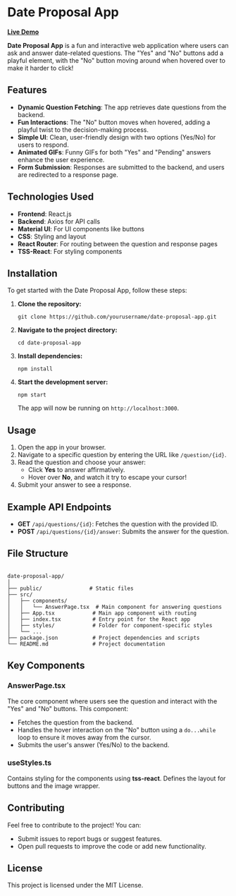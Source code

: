 <!DOCTYPE html>
<html lang="en">
<head>
  <meta charset="UTF-8">
  <meta name="viewport" content="width=device-width, initial-scale=1.0">
  <title>Date Proposal App</title>
</head>
<body>

<h1>Date Proposal App</h1>

<p><strong><a href="https://date-proposals-ke1i.vercel.app/">Live Demo</a></strong></p>

<p><strong>Date Proposal App</strong> is a fun and interactive web application where users can ask and answer date-related questions. The "Yes" and "No" buttons add a playful element, with the "No" button moving around when hovered over to make it harder to click!</p>

<h2>Features</h2>
<ul>
  <li><strong>Dynamic Question Fetching</strong>: The app retrieves date questions from the backend.</li>
  <li><strong>Fun Interactions</strong>: The "No" button moves when hovered, adding a playful twist to the decision-making process.</li>
  <li><strong>Simple UI</strong>: Clean, user-friendly design with two options (Yes/No) for users to respond.</li>
  <li><strong>Animated GIFs</strong>: Funny GIFs for both "Yes" and "Pending" answers enhance the user experience.</li>
  <li><strong>Form Submission</strong>: Responses are submitted to the backend, and users are redirected to a response page.</li>
</ul>

<h2>Technologies Used</h2>
<ul>
  <li><strong>Frontend</strong>: React.js</li>
  <li><strong>Backend</strong>: Axios for API calls</li>
  <li><strong>Material UI</strong>: For UI components like buttons</li>
  <li><strong>CSS</strong>: Styling and layout</li>
  <li><strong>React Router</strong>: For routing between the question and response pages</li>
  <li><strong>TSS-React</strong>: For styling components</li>
</ul>

<h2>Installation</h2>
<p>To get started with the Date Proposal App, follow these steps:</p>
<ol>
  <li><strong>Clone the repository:</strong></li>
  <pre><code>git clone https://github.com/yourusername/date-proposal-app.git</code></pre>
  
  <li><strong>Navigate to the project directory:</strong></li>
  <pre><code>cd date-proposal-app</code></pre>

  <li><strong>Install dependencies:</strong></li>
  <pre><code>npm install</code></pre>

  <li><strong>Start the development server:</strong></li>
  <pre><code>npm start</code></pre>
  <p>The app will now be running on <code>http://localhost:3000</code>.</p>
</ol>

<h2>Usage</h2>
<ol>
  <li>Open the app in your browser.</li>
  <li>Navigate to a specific question by entering the URL like <code>/question/{id}</code>.</li>
  <li>Read the question and choose your answer:
    <ul>
      <li>Click <strong>Yes</strong> to answer affirmatively.</li>
      <li>Hover over <strong>No</strong>, and watch it try to escape your cursor!</li>
    </ul>
  </li>
  <li>Submit your answer to see a response.</li>
</ol>

<h2>Example API Endpoints</h2>
<ul>
  <li><strong>GET</strong> <code>/api/questions/{id}</code>: Fetches the question with the provided ID.</li>
  <li><strong>POST</strong> <code>/api/questions/{id}/answer</code>: Submits the answer for the question.</li>
</ul>

<h2>File Structure</h2>
<pre><code>
date-proposal-app/
│
├── public/               # Static files
├── src/
│   ├── components/
│   │   └── AnswerPage.tsx  # Main component for answering questions
│   ├── App.tsx            # Main app component with routing
│   ├── index.tsx          # Entry point for the React app
│   ├── styles/            # Folder for component-specific styles
│   └── ...
├── package.json           # Project dependencies and scripts
└── README.md              # Project documentation
</code></pre>

<h2>Key Components</h2>

<h3>AnswerPage.tsx</h3>
<p>The core component where users see the question and interact with the "Yes" and "No" buttons. This component:</p>
<ul>
  <li>Fetches the question from the backend.</li>
  <li>Handles the hover interaction on the "No" button using a <code>do...while</code> loop to ensure it moves away from the cursor.</li>
  <li>Submits the user's answer (Yes/No) to the backend.</li>
</ul>

<h3>useStyles.ts</h3>
<p>Contains styling for the components using <strong>tss-react</strong>. Defines the layout for buttons and the image wrapper.</p>

<h2>Contributing</h2>
<p>Feel free to contribute to the project! You can:</p>
<ul>
  <li>Submit issues to report bugs or suggest features.</li>
  <li>Open pull requests to improve the code or add new functionality.</li>
</ul>

<h2>License</h2>
<p>This project is licensed under the MIT License.</p>


</body>
</html>

